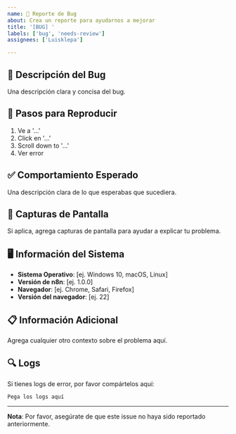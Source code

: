 ```yaml
---
name: 🐛 Reporte de Bug
about: Crea un reporte para ayudarnos a mejorar
title: '[BUG] '
labels: ['bug', 'needs-review']
assignees: ['Luisklepa']

---
```


## 🐛 Descripción del Bug

Una descripción clara y concisa del bug.

## 🔄 Pasos para Reproducir

1. Ve a '...'
2. Click en '...'
3. Scroll down to '...'
4. Ver error

## ✅ Comportamiento Esperado

Una descripción clara de lo que esperabas que sucediera.

## 📸 Capturas de Pantalla

Si aplica, agrega capturas de pantalla para ayudar a explicar tu problema.

## 🖥️ Información del Sistema

- **Sistema Operativo**: [ej. Windows 10, macOS, Linux]
- **Versión de n8n**: [ej. 1.0.0]
- **Navegador**: [ej. Chrome, Safari, Firefox]
- **Versión del navegador**: [ej. 22]

## 📋 Información Adicional

Agrega cualquier otro contexto sobre el problema aquí.

## 🔍 Logs

Si tienes logs de error, por favor compártelos aquí:

```
Pega los logs aquí
```

---

**Nota**: Por favor, asegúrate de que este issue no haya sido reportado anteriormente.
